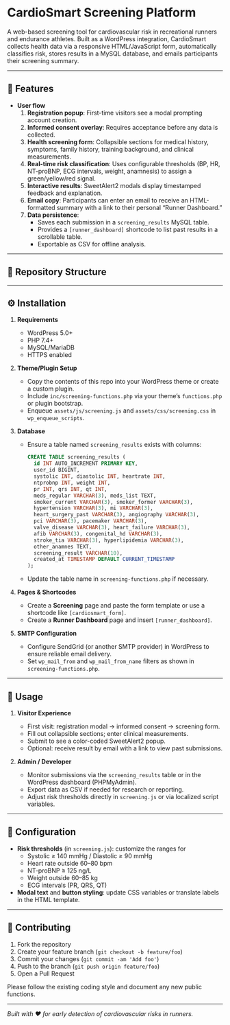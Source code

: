 # CardioSmart Screening Platform

A web-based screening tool for cardiovascular risk in recreational runners and endurance athletes. Built as a WordPress integration, CardioSmart collects health data via a responsive HTML/JavaScript form, automatically classifies risk, stores results in a MySQL database, and emails participants their screening summary.

---

## 🚀 Features

- **User flow**  
  1. **Registration popup**: First-time visitors see a modal prompting account creation.  
  2. **Informed consent overlay**: Requires acceptance before any data is collected.  
  3. **Health screening form**: Collapsible sections for medical history, symptoms, family history, training background, and clinical measurements.  
  4. **Real-time risk classification**: Uses configurable thresholds (BP, HR, NT-proBNP, ECG intervals, weight, anamnesis) to assign a green/yellow/red signal.  
  5. **Interactive results**: SweetAlert2 modals display timestamped feedback and explanation.  
  6. **Email copy**: Participants can enter an email to receive an HTML-formatted summary with a link to their personal “Runner Dashboard.”  
  7. **Data persistence**:  
     - Saves each submission in a `screening_results` MySQL table.  
     - Provides a `[runner_dashboard]` shortcode to list past results in a scrollable table.  
     - Exportable as CSV for offline analysis.

---

## 📁 Repository Structure


---

## ⚙️ Installation

1. **Requirements**  
   - WordPress 5.0+  
   - PHP 7.4+  
   - MySQL/MariaDB  
   - HTTPS enabled  

2. **Theme/Plugin Setup**  
   - Copy the contents of this repo into your WordPress theme or create a custom plugin.  
   - Include `inc/screening-functions.php` via your theme’s `functions.php` or plugin bootstrap.  
   - Enqueue `assets/js/screening.js` and `assets/css/screening.css` in `wp_enqueue_scripts`.  

3. **Database**  
   - Ensure a table named `screening_results` exists with columns:  
     ```sql
     CREATE TABLE screening_results (
       id INT AUTO_INCREMENT PRIMARY KEY,
       user_id BIGINT,
       systolic INT, diastolic INT, heartrate INT,
       ntprobnp INT, weight INT,
       pr INT, qrs INT, qt INT,
       meds_regular VARCHAR(3), meds_list TEXT,
       smoker_current VARCHAR(3), smoker_former VARCHAR(3),
       hypertension VARCHAR(3), mi VARCHAR(3),
       heart_surgery_past VARCHAR(3), angiography VARCHAR(3),
       pci VARCHAR(3), pacemaker VARCHAR(3),
       valve_disease VARCHAR(3), heart_failure VARCHAR(3),
       afib VARCHAR(3), congenital_hd VARCHAR(3),
       stroke_tia VARCHAR(3), hyperlipidemia VARCHAR(3),
       other_anamnes TEXT,
       screening_result VARCHAR(10),
       created_at TIMESTAMP DEFAULT CURRENT_TIMESTAMP
     );
     ```
   - Update the table name in `screening-functions.php` if necessary.

4. **Pages & Shortcodes**  
   - Create a **Screening** page and paste the form template or use a shortcode like `[cardiosmart_form]`.  
   - Create a **Runner Dashboard** page and insert `[runner_dashboard]`.

5. **SMTP Configuration**  
   - Configure SendGrid (or another SMTP provider) in WordPress to ensure reliable email delivery.  
   - Set `wp_mail_from` and `wp_mail_from_name` filters as shown in `screening-functions.php`.

---

## 📖 Usage

1. **Visitor Experience**  
   - First visit: registration modal → informed consent → screening form.  
   - Fill out collapsible sections; enter clinical measurements.  
   - Submit to see a color-coded SweetAlert2 popup.  
   - Optional: receive result by email with a link to view past submissions.

2. **Admin / Developer**  
   - Monitor submissions via the `screening_results` table or in the WordPress dashboard (PHPMyAdmin).  
   - Export data as CSV if needed for research or reporting.  
   - Adjust risk thresholds directly in `screening.js` or via localized script variables.

---

## 🔧 Configuration

- **Risk thresholds** (in `screening.js`): customize the ranges for  
  - Systolic ≥ 140 mmHg / Diastolic ≥ 90 mmHg  
  - Heart rate outside 60–80 bpm  
  - NT-proBNP ≥ 125 ng/L  
  - Weight outside 60–85 kg  
  - ECG intervals (PR, QRS, QT)  
- **Modal text** and **button styling**: update CSS variables or translate labels in the HTML template.

---

## 🤝 Contributing

1. Fork the repository  
2. Create your feature branch (`git checkout -b feature/foo`)  
3. Commit your changes (`git commit -am 'Add foo'`)  
4. Push to the branch (`git push origin feature/foo`)  
5. Open a Pull Request  

Please follow the existing coding style and document any new public functions.

---


*Built with ❤️ for early detection of cardiovascular risks in runners.*  
